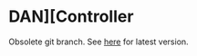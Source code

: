 # DAN][Controller

Obsolete git branch. See [here](https://github.com/ThorstenBr/Apple2Card) for latest version.

